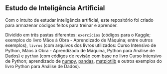 ## Estudo de Inteligência Artificial

Com o intuito de estudar inteligência artificial, este repositório foi criado para armazenar códigos feitos para treinar e aprender.

Dividido em três pastas diferentes: `exercícios` (códigos para o Kaggle; exemplos do livro Mãos à Obra - Aprendizado de Máquina; entre outros exemplos), `livros` (com arquivos dos livros utilizados: Curso Intensivo de Python, Mãos à Obra - Aprendizado de Máquina, Python para Análise de Dados) e `python` (com códigos de revisão com base no livro Curso Intensivo de Python; aprendizado de [numpy](https://www.youtube.com/watch?v=9JUAPgtkKpI), [pandas](https://www.youtube.com/watch?v=vmEHCJofslg), [matplotlib](https://www.youtube.com/watch?v=3Xc3CA655Y4) e outros exemplos do livro Python para Análise de Dados).
